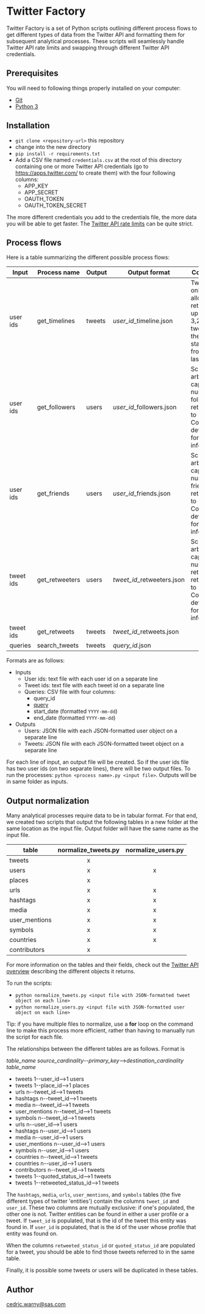 # Twitter Factory

Twitter Factory is a set of Python scripts outlining different process flows to get different types of data from the Twitter API and formatting them for subsequent analytical processes. These scripts will seamlessly handle Twitter API rate limits and swapping through different Twitter API credentials.

## Prerequisites

You will need to following things properly installed on your computer:

* [Git](http://git-scm.com/)
* [Python 3](http://python.org)

## Installation

* `git clone <repository-url>` this repository
* change into the new directory
* `pip install -r requirements.txt`
* Add a CSV file named `credentials.csv` at the root of this directory containing one or more Twitter API credentials (go to https://apps.twitter.com/ to create them) with the four following columns:
	* APP_KEY
	* APP_SECRET
	* OAUTH_TOKEN
	* OAUTH_TOKEN_SECRET

The more different credentials you add to the credentials file, the more data you will be able to get faster. The [Twitter API rate limits](https://dev.twitter.com/rest/public/rate-limits) can be quite strict.

## Process flows

Here is a table summarizing the different possible process flows:

| Input     | Process name   | Output | Output format              | Comment                                                                                             |
|-----------|----------------|--------|----------------------------|-----------------------------------------------------------------------------------------------------|
| user ids  | get_timelines  | tweets | *user_id*_timeline.json    | Twitter only allows to retrieve up to 3,200 tweets in the past, starting from the last tweet        |
| user ids  | get_followers  | users  | *user_id*_followers.json   | Script arbitrarily caps the number of followers returned to 75,000. Contact developer for more info |
| user ids  | get_friends    | users  | *user_id*_friends.json     | Script arbitrarily caps the number of friends returned to 75,000. Contact developer for more info   |
| tweet ids | get_retweeters | users  | *tweet_id*_retweeters.json | Script arbitrarily caps the number of retweeters returned to 1,500. Contact developer for more info |
| tweet ids | get_retweets   | tweets | *tweet_id*_retweets.json   |                                                                                                     |
| queries   | search_tweets  | tweets | *query_id*.json            |                                                                                                     |

Formats are as follows:

* Inputs
	* User ids: text file with each user id on a separate line
	* Tweet ids: text file with each tweet id on a separate line
	* Queries: CSV file with four columns:
		* query_id
		* [query](https://dev.twitter.com/rest/public/search)
		* start_date (formatted `YYYY-mm-dd`)
		* end_date (formatted `YYYY-mm-dd`)
* Outputs
	* Users: JSON file with each JSON-formatted user object on a separate line
	* Tweets: JSON file with each JSON-formatted tweet object on a separate line

For each line of input, an output file will be created. So if the user ids file has two user ids (on two separate lines), there will be two output files. To run the processes: `python <process name>.py <input file>`. Outputs will be in same folder as inputs.

## Output normalization

Many analytical processes require data to be in tabular format. For that end, we created two scripts that output the following tables in a new folder at the same location as the input file. Output folder will have the same name as the input file.

| table         | normalize_tweets.py | normalize_users.py |
|---------------|:-------------------:|:------------------:|
| tweets        |          x          |                    |
| users         |          x          |          x         |
| places        |          x          |                    |
| urls          |          x          |          x         |
| hashtags      |          x          |          x         |
| media         |          x          |          x         |
| user_mentions |          x          |          x         |
| symbols       |          x          |          x         |
| countries     |          x          |          x         |
| contributors  |          x          |                    |

For more information on the tables and their fields, check out the [Twitter API overview](https://dev.twitter.com/overview/api) describing the different objects it returns.

To run the scripts: 

* `python normalize_tweets.py <input file with JSON-formatted tweet object on each line>`
* `python normalize_users.py <input file with JSON-formatted user object on each line>`

Tip: if you have multiple files to normalize, use a **for** loop on the command line to make this process more efficient, rather than having to manually run the script for each file.

The relationships between the different tables are as follows. Format is 

*table_name* *source_cardinality*--*primary_key*-->*destination_cardinality* *table_name*

* tweets 1--user_id-->1 users
* tweets 1--place_id-->1 places
* urls n--tweet_id-->1 tweets
* hashtags n--tweet_id-->1 tweets
* media n--tweet_id-->1 tweets
* user_mentions n--tweet_id-->1 tweets
* symbols n--tweet_id-->1 tweets
* urls n--user_id-->1 users
* hashtags n--user_id-->1 users
* media n--user_id-->1 users
* user_mentions n--user_id-->1 users
* symbols n--user_id-->1 users
* countries n--tweet_id-->1 tweets
* countries n--user_id-->1 users
* contributors n--tweet_id-->1 tweets
* tweets 1--quoted_status_id-->1 tweets
* tweets 1--retweeted_status_id-->1 tweets

The `hashtags`, `media`, `urls`, `user_mentions`, and `symbols` tables (the five different types of twitter 'entities') contain the columns `tweet_id` and `user_id`. These two columns are mutually exclusive: if one's populated, the other one is not. Twitter entities can be found in either a user profile or a tweet. If `tweet_id` is populated, that is the id of the tweet this entity was found in. If `user_id` is populated, that is the id of the user whose profile that entity was found on.

When the columns `retweeted_status_id` or `quoted_status_id` are populated for a tweet, you should be able to find those tweets referred to in the same table.

Finally, it is possible some tweets or users will be duplicated in these tables.

## Author

cedric.warny@sas.com